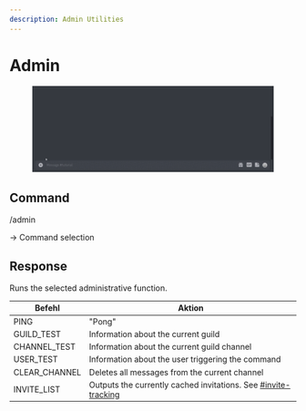 ```yaml
---
description: Admin Utilities
---
```


# Admin

<figure><img src="../.gitbook/assets/Seymour-Admin.gif" alt=""><figcaption></figcaption></figure>

## Command

/admin

\-> Command selection

## Response

Runs the selected administrative function.

| Befehl         | Aktion                                                                                                                |
| -------------- | --------------------------------------------------------------------------------------------------------------------- |
| PING           | "Pong"                                                                                                                |
| GUILD\_TEST    | Information about the current guild                                                                                   |
| CHANNEL\_TEST  | Information about the current guild channel                                                                           |
| USER\_TEST     | Information about the user triggering the command                                                                     |
| CLEAR\_CHANNEL | Deletes all messages from the current channel                                                                         |
| INVITE\_LIST   | Outputs the currently cached invitations. See [#invite-tracking](../additional-features.md#invite-tracking "mention") |
